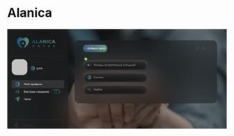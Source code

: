 # Alanica

![alt text](./assets/readme/Снимок%20экрана%202021-12-14%20041930.png "Описание будет тут")
